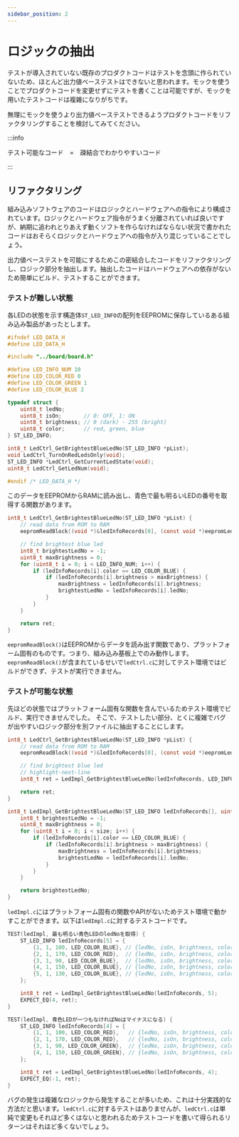 ```yaml
---
sidebar_position: 2
---
```


# ロジックの抽出

テストが導入されていない既存のプロダクトコードはテストを念頭に作られていないため、ほとんど出力値ベーステストはできないと思われます。モックを使うことでプロダクトコードを変更せずにテストを書くことは可能ですが、モックを用いたテストコードは複雑になりがちです。

無理にモックを使うより出力値ベーステストできるようプロダクトコードをリファクタリングすることを検討してみてください。

:::info

テスト可能なコード　=　疎結合でわかりやすいコード

:::

## リファクタリング

組み込みソフトウェアのコードはロジックとハードウェアへの指令により構成されています。ロジックとハードウェア指令がうまく分離されていれば良いですが、納期に追われとりあえず動くソフトを作らなければならない状況で書かれたコードはおそらくロジックとハードウェアヘの指令が入り混じっていることでしょう。

出力値ベーステストを可能にするためこの密結合したコードをリファクタリングし、ロジック部分を抽出します。抽出したコードはハードウェアへの依存がないため簡単にビルド、テストすることができます。

### テストが難しい状態

各LEDの状態を示す構造体`ST_LED_INFO`の配列をEEPROMに保存しているある組み込み製品があったとします。

```c title="ledCtrl.h"
#ifndef LED_DATA_H
#define LED_DATA_H

#include "../board/board.h"

#define LED_INFO_NUM 10
#define LED_COLOR_RED 0
#define LED_COLOR_GREEN 1
#define LED_COLOR_BLUE 2

typedef struct {
    uint8_t ledNo;
    uint8_t isOn;       // 0: OFF, 1: ON
    uint8_t brightness; // 0 (dark) - 255 (bright)
    uint8_t color;      // red, green, blue
} ST_LED_INFO;

int8_t LedCtrl_GetBrightestBlueLedNo(ST_LED_INFO *pList);
void LedCtrl_TurnOnRedLedsOnly(void);
ST_LED_INFO *LedCtrl_GetCurrentLedState(void);
uint8_t LedCtrl_GetLedNum(void);

#endif /* LED_DATA_H */
```

このデータをEEPROMからRAMに読み出し、青色で最も明るいLEDの番号を取得する関数があります。

```c title="ledCtrl.c"
int8_t LedCtrl_GetBrightestBlueLedNo(ST_LED_INFO *pList) {
    // read data from ROM to RAM
    eepromReadBlock((void *)&ledInfoRecords[0], (const void *)eepromLedInfoRecords, LED_INFO_NUM * sizeof(ST_LED_INFO));

    // find brightest blue led
    int8_t brightestLedNo = -1;
    uint8_t maxBrightness = 0;
    for (uint8_t i = 0; i < LED_INFO_NUM; i++) {
        if (ledInfoRecords[i].color == LED_COLOR_BLUE) {
            if (ledInfoRecords[i].brightness > maxBrightness) {
                maxBrightness = ledInfoRecords[i].brightness;
                brightestLedNo = ledInfoRecords[i].ledNo;
            }
        }
    }

    return ret;
}
```

`eepromReadBlock()`はEEPROMからデータを読み出す関数であり、プラットフォーム固有のものです。つまり、組み込み基板上でのみ動作します。`eepromReadBlock()`が含まれているせいで`ledCtrl.c`に対してテスト環境ではビルドができず、テストが実行できません。

### テストが可能な状態

先ほどの状態ではプラットフォーム固有な関数を含んでいるためテスト環境でビルド、実行できませんでした。
そこで、テストしたい部分、とくに複雑でバグが出やすいロジック部分を別ファイルに抽出することにします。

```c title="ledCtrl.c"
int8_t LedCtrl_GetBrightestBlueLedNo(ST_LED_INFO *pList) {
    // read data from ROM to RAM
    eepromReadBlock((void *)&ledInfoRecords[0], (const void *)eepromLedInfoRecords, LED_INFO_NUM * sizeof(ST_LED_INFO));

    // find brightest blue led
    // highlight-next-line
    int8_t ret = LedImpl_GetBrightestBlueLedNo(ledInfoRecords, LED_INFO_NUM);

    return ret;
}
```

```c title="ledImpl.c"
int8_t LedImpl_GetBrightestBlueLedNo(ST_LED_INFO ledInfoRecords[], uint8_t size) {
    int8_t brightestLedNo = -1;
    uint8_t maxBrightness = 0;
    for (uint8_t i = 0; i < size; i++) {
        if (ledInfoRecords[i].color == LED_COLOR_BLUE) {
            if (ledInfoRecords[i].brightness > maxBrightness) {
                maxBrightness = ledInfoRecords[i].brightness;
                brightestLedNo = ledInfoRecords[i].ledNo;
            }
        }
    }

    return brightestLedNo;
}
```

`ledImpl.c`にはプラットフォーム固有の関数やAPIがないためテスト環境で動かすことができます。以下は`ledImpl.c`に対するテストコードです。

```c title="テストコード testLedImpl.cpp"
TEST(ledImpl, 最も明るい青色LEDのledNoを取得) {
    ST_LED_INFO ledInfoRecords[5] = {
        {1, 1, 100, LED_COLOR_BLUE}, // {ledNo, isOn, brightness, color}
        {2, 1, 170, LED_COLOR_RED},  // {ledNo, isOn, brightness, color}
        {3, 1, 90, LED_COLOR_BLUE},  // {ledNo, isOn, brightness, color}
        {4, 1, 150, LED_COLOR_BLUE}, // {ledNo, isOn, brightness, color}
        {5, 1, 130, LED_COLOR_BLUE}, // {ledNo, isOn, brightness, color}
    };

    int8_t ret = LedImpl_GetBrightestBlueLedNo(ledInfoRecords, 5);
    EXPECT_EQ(4, ret);
}

TEST(ledImpl, 青色LEDが一つもなければNoはマイナスになる) {
    ST_LED_INFO ledInfoRecords[4] = {
        {1, 1, 100, LED_COLOR_RED},   // {ledNo, isOn, brightness, color}
        {2, 1, 170, LED_COLOR_RED},   // {ledNo, isOn, brightness, color}
        {3, 1, 90, LED_COLOR_GREEN},  // {ledNo, isOn, brightness, color}
        {4, 1, 150, LED_COLOR_GREEN}, // {ledNo, isOn, brightness, color}
    };

    int8_t ret = LedImpl_GetBrightestBlueLedNo(ledInfoRecords, 4);
    EXPECT_EQ(-1, ret);
}
```

バグの発生は複雑なロジックから発生することが多いため、これは十分実践的な方法だと思います。`ledCtrl.c`に対するテストはありませんが、`ledCtrl.c`は単純で変更もそれほど多くはないと思われるためテストコードを書いて得られるリターンはそれほど多くないでしょう。
